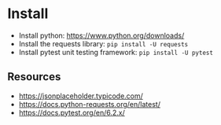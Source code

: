# Install
- Install python: https://www.python.org/downloads/
- Install the requests library: `pip install -U requests`
- Install pytest unit testing framework: `pip install -U pytest`

## Resources
- https://jsonplaceholder.typicode.com/
- https://docs.python-requests.org/en/latest/
- https://docs.pytest.org/en/6.2.x/